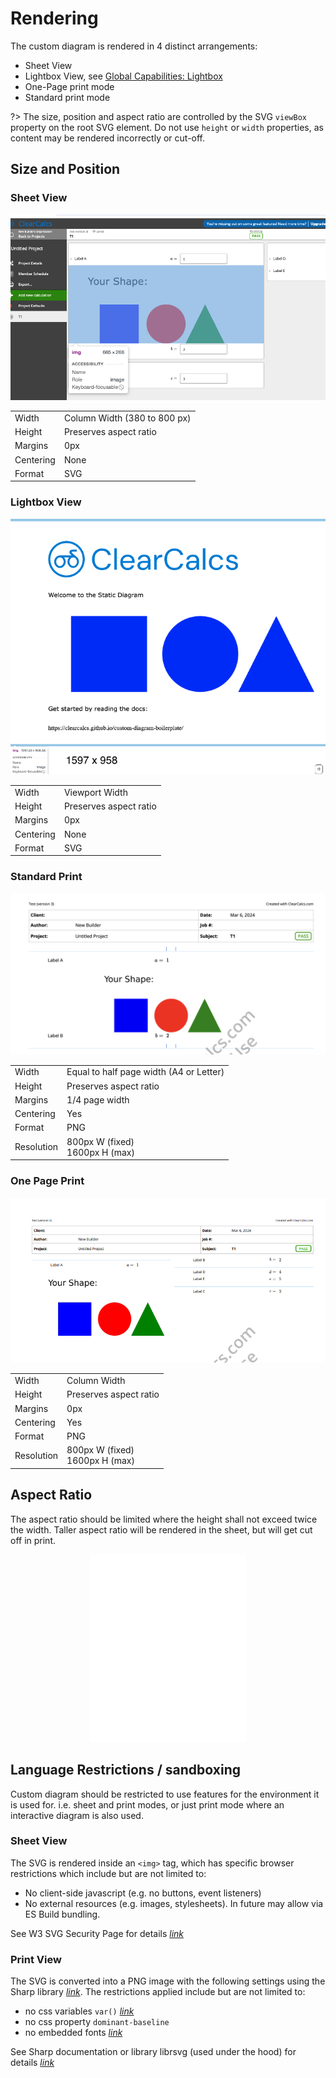 # Rendering

The custom diagram is rendered in 4 distinct arrangements:

-   Sheet View
-   Lightbox View, see [Global Capabilities: Lightbox](/global-capabilities?id=lightbox)
-   One-Page print mode
-   Standard print mode

?> The size, position and aspect ratio are controlled by the SVG `viewBox` property on the root SVG element. Do not use `height` or `width` properties, as content may be rendered incorrectly or cut-off.

## Size and Position

### Sheet View

<div style="text-align: center;">

![Screenshot of the custom diagram in sheet view](_media/static-diagram-rendering/sheet-size-padding.png ":size=400")

</div>

|           |                              |
| --------- | ---------------------------- |
| Width     | Column Width (380 to 800 px) |
| Height    | Preserves aspect ratio       |
| Margins   | 0px                          |
| Centering | None                         |
| Format    | SVG                          |

### Lightbox View

<div style="text-align: center;">

![Standard](_media/static-diagram-rendering/fullscreen-scaling-text.png ":size=400")

</div>

|           |                        |
| --------- | ---------------------- |
| Width     | Viewport Width         |
| Height    | Preserves aspect ratio |
| Margins   | 0px                    |
| Centering | None                   |
| Format    | SVG                    |

### Standard Print

<div style="text-align: center;">

![Standard](_media/static-diagram-rendering/standard-print-size-padding.png ":size=400")

</div>

|            |                                         |
| ---------- | --------------------------------------- |
| Width      | Equal to half page width (A4 or Letter) |
| Height     | Preserves aspect ratio                  |
| Margins    | 1/4 page width                          |
| Centering  | Yes                                     |
| Format     | PNG                                     |
| Resolution | 800px W (fixed) <br> 1600px H (max)     |

### One Page Print

<div style="text-align: center;">

![One Page](_media/static-diagram-rendering/one-page-print-size-padding.png ":size=400")

</div>

|            |                                     |
| ---------- | ----------------------------------- |
| Width      | Column Width                        |
| Height     | Preserves aspect ratio              |
| Margins    | 0px                                 |
| Centering  | Yes                                 |
| Format     | PNG                                 |
| Resolution | 800px W (fixed) <br> 1600px H (max) |

## Aspect Ratio

The aspect ratio should be limited where the height shall not exceed twice the width. Taller aspect ratio will be rendered in the sheet, but will get cut off in print.

<div style="text-align: center;">

![Screenshot of the custom diagram in sheet view](_media/static-diagram-rendering/aspect-ratio.svg ":size=150")

</div>

## Language Restrictions / sandboxing

Custom diagram should be restricted to use features for the environment it is used for. i.e. sheet and print modes, or just print mode where an interactive diagram is also used.

### Sheet View

The SVG is rendered inside an `<img>` tag, which has specific browser restrictions which include but are not limited to:

-   No client-side javascript (e.g. no buttons, event listeners)
-   No external resources (e.g. images, stylesheets). In future may allow via ES Build bundling.

See W3 SVG Security Page for details _[link](https://www.w3.org/wiki/SVG_Security#SVG_as_image)_

### Print View

The SVG is converted into a PNG image with the following settings using the Sharp library _[link](https://sharp.pixelplumbing.com/)_. The restrictions applied include but are not limited to:

-   no css variables `var()` _[link](https://gitlab.gnome.org/GNOME/librsvg/-/issues/459)_
-   no css property `dominant-baseline`
-   no embedded fonts _[link](https://gitlab.gnome.org/GNOME/librsvg/-/issues/153)_

See Sharp documentation or library librsvg (used under the hood) for details _[link](https://wiki.gnome.org/Projects/LibRsvg)_
